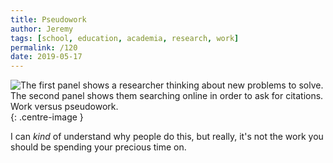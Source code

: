 ```yaml
---
title: Pseudowork
author: Jeremy
tags: [school, education, academia, research, work]
permalink: /120
date: 2019-05-17
---
```


![The first panel shows a researcher thinking about new problems to solve. The second panel shows them searching online in order to ask for citations. Work versus pseudowork.](https://res.cloudinary.com/dh3hm8pb7/image/upload/c_scale,q_auto:best/v1535842782/Handwaving/Published/Pseudowork.png){: .centre-image }

I can *kind* of understand why people do this, but really, it's not the work you should be spending your precious time on.